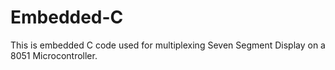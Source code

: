 # Embedded-C
This is embedded C code used for multiplexing Seven Segment Display on a 8051 Microcontroller.
